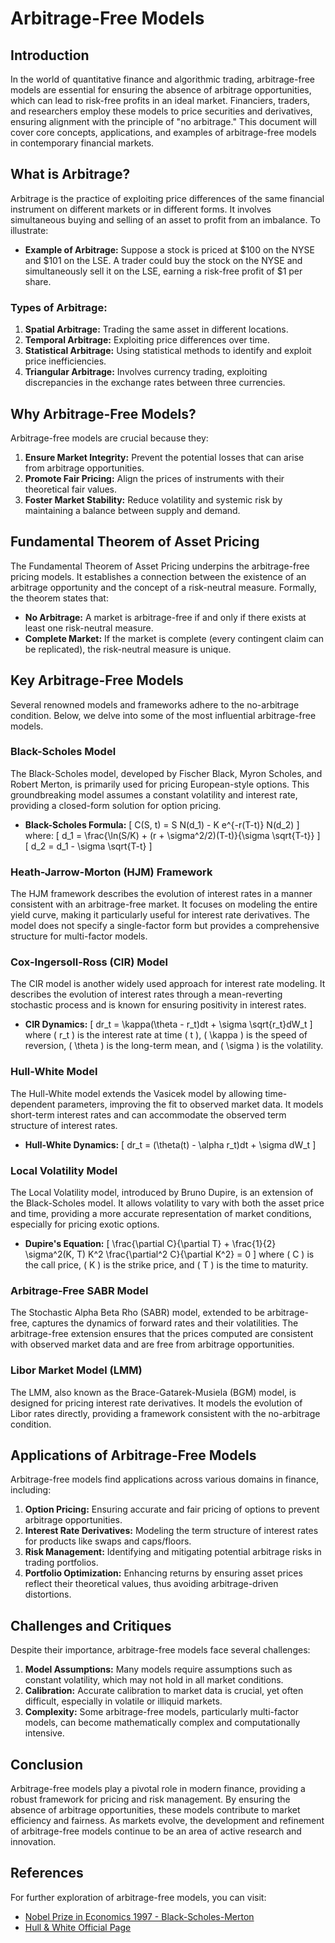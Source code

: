 # Arbitrage-Free Models

## Introduction
In the world of quantitative finance and algorithmic trading, arbitrage-free models are essential for ensuring the absence of arbitrage opportunities, which can lead to risk-free profits in an ideal market. Financiers, traders, and researchers employ these models to price securities and derivatives, ensuring alignment with the principle of "no arbitrage." This document will cover core concepts, applications, and examples of arbitrage-free models in contemporary financial markets.

## What is Arbitrage?
Arbitrage is the practice of exploiting price differences of the same financial instrument on different markets or in different forms. It involves simultaneous buying and selling of an asset to profit from an imbalance. To illustrate:

- **Example of Arbitrage:** Suppose a stock is priced at $100 on the NYSE and $101 on the LSE. A trader could buy the stock on the NYSE and simultaneously sell it on the LSE, earning a risk-free profit of $1 per share.

### Types of Arbitrage:
1. **Spatial Arbitrage:** Trading the same asset in different locations.
2. **Temporal Arbitrage:** Exploiting price differences over time.
3. **Statistical Arbitrage:** Using statistical methods to identify and exploit price inefficiencies.
4. **Triangular Arbitrage:** Involves currency trading, exploiting discrepancies in the exchange rates between three currencies.

## Why Arbitrage-Free Models?
Arbitrage-free models are crucial because they:

1. **Ensure Market Integrity:** Prevent the potential losses that can arise from arbitrage opportunities.
2. **Promote Fair Pricing:** Align the prices of instruments with their theoretical fair values.
3. **Foster Market Stability:** Reduce volatility and systemic risk by maintaining a balance between supply and demand.

## Fundamental Theorem of Asset Pricing
The Fundamental Theorem of Asset Pricing underpins the arbitrage-free pricing models. It establishes a connection between the existence of an arbitrage opportunity and the concept of a risk-neutral measure. Formally, the theorem states that:

- **No Arbitrage:** A market is arbitrage-free if and only if there exists at least one risk-neutral measure.
- **Complete Market:** If the market is complete (every contingent claim can be replicated), the risk-neutral measure is unique.

## Key Arbitrage-Free Models
Several renowned models and frameworks adhere to the no-arbitrage condition. Below, we delve into some of the most influential arbitrage-free models.

### Black-Scholes Model
The Black-Scholes model, developed by Fischer Black, Myron Scholes, and Robert Merton, is primarily used for pricing European-style options. This groundbreaking model assumes a constant volatility and interest rate, providing a closed-form solution for option pricing.

- **Black-Scholes Formula:**
  \[
  C(S, t) = S N(d_1) - K e^{-r(T-t)} N(d_2)
  \]
  where:
  \[
  d_1 = \frac{\ln(S/K) + (r + \sigma^2/2)(T-t)}{\sigma \sqrt{T-t}}
  \]
  \[
  d_2 = d_1 - \sigma \sqrt{T-t}
  \]

### Heath-Jarrow-Morton (HJM) Framework
The HJM framework describes the evolution of interest rates in a manner consistent with an arbitrage-free market. It focuses on modeling the entire yield curve, making it particularly useful for interest rate derivatives. The model does not specify a single-factor form but provides a comprehensive structure for multi-factor models.

### Cox-Ingersoll-Ross (CIR) Model
The CIR model is another widely used approach for interest rate modeling. It describes the evolution of interest rates through a mean-reverting stochastic process and is known for ensuring positivity in interest rates.

- **CIR Dynamics:**
  \[
  dr_t = \kappa(\theta - r_t)dt + \sigma \sqrt{r_t}dW_t
  \]
  where \( r_t \) is the interest rate at time \( t \), \( \kappa \) is the speed of reversion, \( \theta \) is the long-term mean, and \( \sigma \) is the volatility.

### Hull-White Model
The Hull-White model extends the Vasicek model by allowing time-dependent parameters, improving the fit to observed market data. It models short-term interest rates and can accommodate the observed term structure of interest rates.

- **Hull-White Dynamics:**
  \[
  dr_t = (\theta(t) - \alpha r_t)dt + \sigma dW_t
  \]

### Local Volatility Model
The Local Volatility model, introduced by Bruno Dupire, is an extension of the Black-Scholes model. It allows volatility to vary with both the asset price and time, providing a more accurate representation of market conditions, especially for pricing exotic options.

- **Dupire's Equation:**
  \[
  \frac{\partial C}{\partial T} + \frac{1}{2} \sigma^2(K, T) K^2 \frac{\partial^2 C}{\partial K^2} = 0
  \]
  where \( C \) is the call price, \( K \) is the strike price, and \( T \) is the time to maturity.

### Arbitrage-Free SABR Model
The Stochastic Alpha Beta Rho (SABR) model, extended to be arbitrage-free, captures the dynamics of forward rates and their volatilities. The arbitrage-free extension ensures that the prices computed are consistent with observed market data and are free from arbitrage opportunities.

### Libor Market Model (LMM)
The LMM, also known as the Brace-Gatarek-Musiela (BGM) model, is designed for pricing interest rate derivatives. It models the evolution of Libor rates directly, providing a framework consistent with the no-arbitrage condition.

## Applications of Arbitrage-Free Models
Arbitrage-free models find applications across various domains in finance, including:

1. **Option Pricing:** Ensuring accurate and fair pricing of options to prevent arbitrage opportunities.
2. **Interest Rate Derivatives:** Modeling the term structure of interest rates for products like swaps and caps/floors.
3. **Risk Management:** Identifying and mitigating potential arbitrage risks in trading portfolios.
4. **Portfolio Optimization:** Enhancing returns by ensuring asset prices reflect their theoretical values, thus avoiding arbitrage-driven distortions.

## Challenges and Critiques
Despite their importance, arbitrage-free models face several challenges:

1. **Model Assumptions:** Many models require assumptions such as constant volatility, which may not hold in all market conditions.
2. **Calibration:** Accurate calibration to market data is crucial, yet often difficult, especially in volatile or illiquid markets.
3. **Complexity:** Some arbitrage-free models, particularly multi-factor models, can become mathematically complex and computationally intensive.

## Conclusion
Arbitrage-free models play a pivotal role in modern finance, providing a robust framework for pricing and risk management. By ensuring the absence of arbitrage opportunities, these models contribute to market efficiency and fairness. As markets evolve, the development and refinement of arbitrage-free models continue to be an area of active research and innovation.

## References
For further exploration of arbitrage-free models, you can visit:

- [Nobel Prize in Economics 1997 - Black-Scholes-Merton](https://www.nobelprize.org/prizes/economic-sciences/1997/summary/)
- [Hull & White Official Page](https://www.acf.hhs.gov/hull-and-white)
